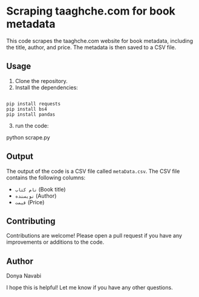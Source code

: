 # Scraping taaghche.com for book metadata

This code scrapes the taaghche.com website for book metadata, including the title, author, and price. The metadata is then saved to a CSV file.

## Usage

1. Clone the repository.
2. Install the dependencies:
```

pip install requests
pip install bs4
pip install pandas

```
3. run the code:

python scrape.py


## Output

The output of the code is a CSV file called `metaData.csv`. The CSV file contains the following columns:

* `نام کتاب` (Book title)
* `نویسنده` (Author)
* `قیمت` (Price)

## Contributing

Contributions are welcome! Please open a pull request if you have any improvements or additions to the code.


## Author

Donya Navabi


I hope this is helpful! Let me know if you have any other questions.